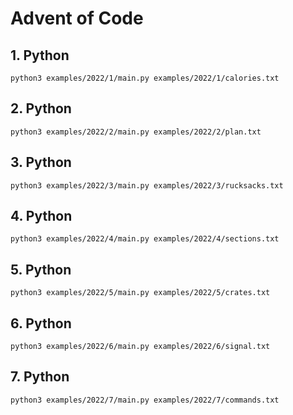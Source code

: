 # Advent of Code

## 1. Python

    python3 examples/2022/1/main.py examples/2022/1/calories.txt

## 2. Python

    python3 examples/2022/2/main.py examples/2022/2/plan.txt
    
## 3. Python

    python3 examples/2022/3/main.py examples/2022/3/rucksacks.txt

## 4. Python

    python3 examples/2022/4/main.py examples/2022/4/sections.txt

## 5. Python

    python3 examples/2022/5/main.py examples/2022/5/crates.txt
    
## 6. Python

    python3 examples/2022/6/main.py examples/2022/6/signal.txt

## 7. Python
    
    python3 examples/2022/7/main.py examples/2022/7/commands.txt
